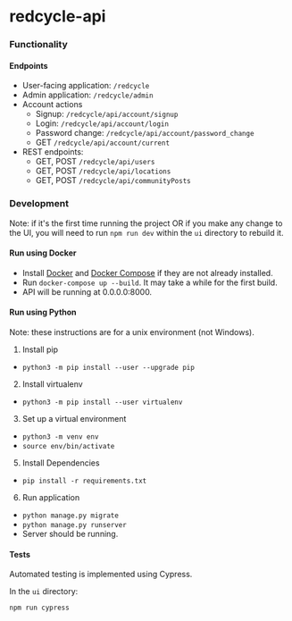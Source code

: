 # redcycle-api

### Functionality

#### Endpoints
* User-facing application: `/redcycle`
* Admin application: `/redcycle/admin`
* Account actions
  * Signup: `/redcycle/api/account/signup`
  * Login: `/redcycle/api/account/login`
  * Password change: `/redcycle/api/account/password_change`
  * GET `/redcycle/api/account/current`
* REST endpoints:
  * GET, POST `/redcycle/api/users`
  * GET, POST `/redcycle/api/locations`
  * GET, POST `/redcycle/api/communityPosts`

### Development
Note: if it's the first time running the project OR if you make any change to the UI, you will need to run `npm run dev` within the `ui` directory to rebuild it.

#### Run using Docker
* Install [Docker](https://docs.docker.com/get-docker/) and [Docker Compose](https://docs.docker.com/compose/install/) if they are not already installed.
* Run `docker-compose up --build`. It may take a while for the first build. 
* API will be running at 0.0.0.0:8000.

#### Run using Python
Note: these instructions are for a unix environment (not Windows).

1) Install pip
* `python3 -m pip install --user --upgrade pip`

2) Install virtualenv
* `python3 -m pip install --user virtualenv`

3) Set up a virtual environment
* `python3 -m venv env`
* `source env/bin/activate`

5) Install Dependencies
* `pip install -r requirements.txt`

6) Run application
* `python manage.py migrate`
* `python manage.py runserver`
* Server should be running.

#### Tests
Automated testing is implemented using Cypress.

In the `ui` directory:
```
npm run cypress
```

